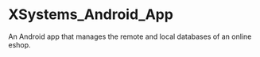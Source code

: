 # XSystems_Android_App
An Android app that manages the remote and local databases of an online eshop.
